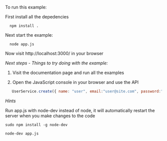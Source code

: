 To run this example:

First install all the depedencies
```shell
  npm install .
```
Next start the example:

```shell
  node app.js
```


Now visit http://localhost:3000/ in your browser 

*Next steps - Things to try doing with the example:*

1. Visit the documentation page and run all the examples

2. Open the JavaScript console in your browser and use the API 
 
```javascript
   UserService.create({ name: "user", email:"user@site.com", password:"foofoo"},function(err,result){ console.log(err,result}; });
```

*Hints*

Run app.js with node-dev instead of node, it will automatically restart the server when you make changes to the code

```shell
sudo npm install -g node-dev

node-dev app.js

```

